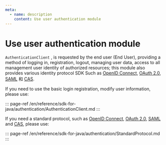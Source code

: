 ```yaml
---
meta:
  - name: description
    content: Use user authentication module
---
```


# Use user authentication module

<LastUpdated/>

`AuthenticationClient` , is requested by the end user (End User), providing a method of logging in, registration, logout, managing user data, access to all management user identity of authorized resources; this module also provides various identity protocol SDK Such as [OpenID Connect](/guides/federation/oidc.md), [OAuth 2.0](/guides/federation/oauth.md), [SAML](/guides/federation/saml.md) 和 [CAS](/guides/federation/cas.md).

If you need to use the basic login registration, modify user information, please use:

::: page-ref /en/reference/sdk-for-java/authentication/AuthenticationClient.md
:::

If you need a standard protocol, such as [OpenID Connect](/guides/federation/oidc.md), [OAuth 2.0](/guides/federation/oauth.md), [SAML](/guides/federation/saml.md) and [CAS](/guides/federation/cas.md), please use:

::: page-ref /en/reference/sdk-for-java/authentication/StandardProtocol.md
:::

<!--
如果你需要使用 MFA，请使用：

::: page-ref /reference/sdk-for-java/authentication/MfaAuthenticationClient.md
:::
-->
